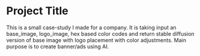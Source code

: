 # Project Title

This is a small case-study I made for a company. It is taking input an base_image, logo_image, hex based color codes and return stable diffusion version of base image with logo placement with color adjustments.  Main purpose is to create banner/ads using AI. 
